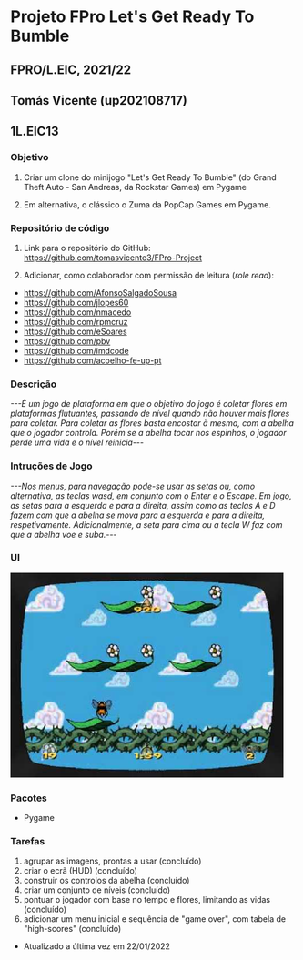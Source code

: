 # Projeto FPro Let's Get Ready To Bumble
## FPRO/L.EIC, 2021/22
## Tomás Vicente (up202108717)
## 1L.EIC13

### Objetivo

1. Criar um clone do minijogo "Let's Get Ready To Bumble" (do Grand Theft Auto - San Andreas, da Rockstar Games) em Pygame

2. Em alternativa, o clássico o Zuma da PopCap Games em Pygame.

### Repositório de código

1) Link para o repositório do GitHub: https://github.com/tomasvicente3/FPro-Project

2) Adicionar, como colaborador com permissão de leitura (*role read*):

- https://github.com/AfonsoSalgadoSousa
- https://github.com/jlopes60
- https://github.com/nmacedo
- https://github.com/rpmcruz
- https://github.com/eSoares
- https://github.com/pbv
- https://github.com/imdcode
- https://github.com/acoelho-fe-up-pt

### Descrição

*---É um jogo de plataforma em que o objetivo do jogo é coletar flores em plataformas flutuantes, passando de nível quando não houver mais flores para coletar. 
Para coletar as flores basta encostar à mesma, com a abelha que o jogador controla. 
Porém se a abelha tocar nos espinhos, o jogador perde uma vida e o nível reinicia---*

### Intruções de Jogo

*---Nos menus, para navegação pode-se usar as setas ou, como alternativa, as teclas wasd, em conjunto com o Enter e o Escape.
Em jogo, as setas para a esquerda e para a direita, assim como as teclas A e D fazem com que a abelha se mova para a esquerda e para a direita, respetivamente.
Adicionalmente, a seta para cima ou a tecla W faz com que a abelha voe e suba.---*

### UI

![UI](ui.jpg)

### Pacotes

- Pygame

### Tarefas

1. agrupar as imagens, prontas a usar (concluído)
2. criar o ecrã (HUD) (concluído)
3. construir os controlos da abelha (concluído)
4. criar um conjunto de níveis (concluído)
5. pontuar o jogador com base no tempo e flores, limitando as vidas (concluído)
6. adicionar um menu inicial e sequência de "game over", com tabela de "high-scores" (concluído)

- Atualizado a última vez em 22/01/2022
